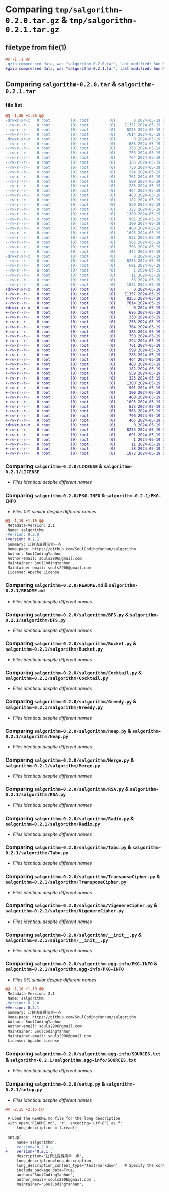 # Comparing `tmp/salgorithm-0.2.0.tar.gz` & `tmp/salgorithm-0.2.1.tar.gz`

## filetype from file(1)

```diff
@@ -1 +1 @@
-gzip compressed data, was "salgorithm-0.2.0.tar", last modified: Sun May 19 00:40:03 2024, max compression
+gzip compressed data, was "salgorithm-0.2.1.tar", last modified: Sun May 19 01:00:02 2024, max compression
```

## Comparing `salgorithm-0.2.0.tar` & `salgorithm-0.2.1.tar`

### file list

```diff
@@ -1,36 +1,36 @@
-drwxr-xr-x   0 root         (0) root         (0)        0 2024-05-19 00:40:03.784008 salgorithm-0.2.0/
--rw-r--r--   0 root         (0) root         (0)    11357 2024-05-19 00:38:30.000000 salgorithm-0.2.0/LICENSE
--rw-r--r--   0 root         (0) root         (0)     8255 2024-05-19 00:40:03.783008 salgorithm-0.2.0/PKG-INFO
--rw-r--r--   0 root         (0) root         (0)     7614 2024-05-19 00:38:30.000000 salgorithm-0.2.0/README.md
-drwxr-xr-x   0 root         (0) root         (0)        0 2024-05-19 00:40:03.765006 salgorithm-0.2.0/salgorithm/
--rw-r--r--   0 root         (0) root         (0)      686 2024-05-19 00:38:30.000000 salgorithm-0.2.0/salgorithm/BFS.py
--rw-r--r--   0 root         (0) root         (0)      338 2024-05-19 00:38:30.000000 salgorithm-0.2.0/salgorithm/BinarySearch.py
--rw-r--r--   0 root         (0) root         (0)      256 2024-05-19 00:38:30.000000 salgorithm-0.2.0/salgorithm/Bubble.py
--rw-r--r--   0 root         (0) root         (0)      764 2024-05-19 00:38:30.000000 salgorithm-0.2.0/salgorithm/Bucket.py
--rw-r--r--   0 root         (0) root         (0)      385 2024-05-19 00:38:30.000000 salgorithm-0.2.0/salgorithm/CaesarCipher.py
--rw-r--r--   0 root         (0) root         (0)      750 2024-05-19 00:38:30.000000 salgorithm-0.2.0/salgorithm/Cocktail.py
--rw-r--r--   0 root         (0) root         (0)      294 2024-05-19 00:38:30.000000 salgorithm-0.2.0/salgorithm/DFS.py
--rw-r--r--   0 root         (0) root         (0)      761 2024-05-19 00:38:30.000000 salgorithm-0.2.0/salgorithm/Greedy.py
--rw-r--r--   0 root         (0) root         (0)      599 2024-05-19 00:38:30.000000 salgorithm-0.2.0/salgorithm/Heap.py
--rw-r--r--   0 root         (0) root         (0)      285 2024-05-19 00:38:30.000000 salgorithm-0.2.0/salgorithm/Insertion.py
--rw-r--r--   0 root         (0) root         (0)      464 2024-05-19 00:38:30.000000 salgorithm-0.2.0/salgorithm/Interpolation.py
--rw-r--r--   0 root         (0) root         (0)      480 2024-05-19 00:38:30.000000 salgorithm-0.2.0/salgorithm/Jump.py
--rw-r--r--   0 root         (0) root         (0)      182 2024-05-19 00:38:30.000000 salgorithm-0.2.0/salgorithm/Linear.py
--rw-r--r--   0 root         (0) root         (0)      559 2024-05-19 00:38:30.000000 salgorithm-0.2.0/salgorithm/Merge.py
--rw-r--r--   0 root         (0) root         (0)      325 2024-05-19 00:38:30.000000 salgorithm-0.2.0/salgorithm/Quick.py
--rw-r--r--   0 root         (0) root         (0)     1380 2024-05-19 00:38:30.000000 salgorithm-0.2.0/salgorithm/RSA.py
--rw-r--r--   0 root         (0) root         (0)      901 2024-05-19 00:38:30.000000 salgorithm-0.2.0/salgorithm/Radix.py
--rw-r--r--   0 root         (0) root         (0)      300 2024-05-19 00:38:30.000000 salgorithm-0.2.0/salgorithm/Selection.py
--rw-r--r--   0 root         (0) root         (0)      400 2024-05-19 00:38:30.000000 salgorithm-0.2.0/salgorithm/Shell.py
--rw-r--r--   0 root         (0) root         (0)     1095 2024-05-19 00:38:30.000000 salgorithm-0.2.0/salgorithm/Tabu.py
--rw-r--r--   0 root         (0) root         (0)      533 2024-05-19 00:38:30.000000 salgorithm-0.2.0/salgorithm/TransposeCipher.py
--rw-r--r--   0 root         (0) root         (0)      566 2024-05-19 00:38:30.000000 salgorithm-0.2.0/salgorithm/VigenereCipher.py
--rw-r--r--   0 root         (0) root         (0)      796 2024-05-19 00:38:30.000000 salgorithm-0.2.0/salgorithm/__init__.py
--rw-r--r--   0 root         (0) root         (0)      474 2024-05-19 00:38:30.000000 salgorithm-0.2.0/salgorithm/time.py
-drwxr-xr-x   0 root         (0) root         (0)        0 2024-05-19 00:40:03.780007 salgorithm-0.2.0/salgorithm.egg-info/
--rw-r--r--   0 root         (0) root         (0)     8255 2024-05-19 00:40:03.000000 salgorithm-0.2.0/salgorithm.egg-info/PKG-INFO
--rw-r--r--   0 root         (0) root         (0)      691 2024-05-19 00:40:03.000000 salgorithm-0.2.0/salgorithm.egg-info/SOURCES.txt
--rw-r--r--   0 root         (0) root         (0)        1 2024-05-19 00:40:03.000000 salgorithm-0.2.0/salgorithm.egg-info/dependency_links.txt
--rw-r--r--   0 root         (0) root         (0)       11 2024-05-19 00:40:03.000000 salgorithm-0.2.0/salgorithm.egg-info/top_level.txt
--rw-r--r--   0 root         (0) root         (0)       38 2024-05-19 00:40:03.784008 salgorithm-0.2.0/setup.cfg
--rw-r--r--   0 root         (0) root         (0)     1072 2024-05-19 00:38:30.000000 salgorithm-0.2.0/setup.py
+drwxr-xr-x   0 root         (0) root         (0)        0 2024-05-19 01:00:02.840861 salgorithm-0.2.1/
+-rw-r--r--   0 root         (0) root         (0)    11357 2024-05-19 00:38:30.000000 salgorithm-0.2.1/LICENSE
+-rw-r--r--   0 root         (0) root         (0)     8255 2024-05-19 01:00:02.839861 salgorithm-0.2.1/PKG-INFO
+-rw-r--r--   0 root         (0) root         (0)     7614 2024-05-19 00:38:30.000000 salgorithm-0.2.1/README.md
+drwxr-xr-x   0 root         (0) root         (0)        0 2024-05-19 01:00:02.825860 salgorithm-0.2.1/salgorithm/
+-rw-r--r--   0 root         (0) root         (0)      686 2024-05-19 00:38:30.000000 salgorithm-0.2.1/salgorithm/BFS.py
+-rw-r--r--   0 root         (0) root         (0)      338 2024-05-19 00:38:30.000000 salgorithm-0.2.1/salgorithm/BinarySearch.py
+-rw-r--r--   0 root         (0) root         (0)      256 2024-05-19 00:38:30.000000 salgorithm-0.2.1/salgorithm/Bubble.py
+-rw-r--r--   0 root         (0) root         (0)      764 2024-05-19 00:38:30.000000 salgorithm-0.2.1/salgorithm/Bucket.py
+-rw-r--r--   0 root         (0) root         (0)      385 2024-05-19 00:38:30.000000 salgorithm-0.2.1/salgorithm/CaesarCipher.py
+-rw-r--r--   0 root         (0) root         (0)      750 2024-05-19 00:38:30.000000 salgorithm-0.2.1/salgorithm/Cocktail.py
+-rw-r--r--   0 root         (0) root         (0)      294 2024-05-19 00:38:30.000000 salgorithm-0.2.1/salgorithm/DFS.py
+-rw-r--r--   0 root         (0) root         (0)      761 2024-05-19 00:38:30.000000 salgorithm-0.2.1/salgorithm/Greedy.py
+-rw-r--r--   0 root         (0) root         (0)      599 2024-05-19 00:38:30.000000 salgorithm-0.2.1/salgorithm/Heap.py
+-rw-r--r--   0 root         (0) root         (0)      285 2024-05-19 00:38:30.000000 salgorithm-0.2.1/salgorithm/Insertion.py
+-rw-r--r--   0 root         (0) root         (0)      464 2024-05-19 00:38:30.000000 salgorithm-0.2.1/salgorithm/Interpolation.py
+-rw-r--r--   0 root         (0) root         (0)      480 2024-05-19 00:38:30.000000 salgorithm-0.2.1/salgorithm/Jump.py
+-rw-r--r--   0 root         (0) root         (0)      182 2024-05-19 00:38:30.000000 salgorithm-0.2.1/salgorithm/Linear.py
+-rw-r--r--   0 root         (0) root         (0)      559 2024-05-19 00:38:30.000000 salgorithm-0.2.1/salgorithm/Merge.py
+-rw-r--r--   0 root         (0) root         (0)      325 2024-05-19 00:38:30.000000 salgorithm-0.2.1/salgorithm/Quick.py
+-rw-r--r--   0 root         (0) root         (0)     1380 2024-05-19 00:38:30.000000 salgorithm-0.2.1/salgorithm/RSA.py
+-rw-r--r--   0 root         (0) root         (0)      901 2024-05-19 00:38:30.000000 salgorithm-0.2.1/salgorithm/Radix.py
+-rw-r--r--   0 root         (0) root         (0)      300 2024-05-19 00:38:30.000000 salgorithm-0.2.1/salgorithm/Selection.py
+-rw-r--r--   0 root         (0) root         (0)      400 2024-05-19 00:38:30.000000 salgorithm-0.2.1/salgorithm/Shell.py
+-rw-r--r--   0 root         (0) root         (0)     1095 2024-05-19 00:38:30.000000 salgorithm-0.2.1/salgorithm/Tabu.py
+-rw-r--r--   0 root         (0) root         (0)      533 2024-05-19 00:38:30.000000 salgorithm-0.2.1/salgorithm/TransposeCipher.py
+-rw-r--r--   0 root         (0) root         (0)      566 2024-05-19 00:38:30.000000 salgorithm-0.2.1/salgorithm/VigenereCipher.py
+-rw-r--r--   0 root         (0) root         (0)      796 2024-05-19 00:38:30.000000 salgorithm-0.2.1/salgorithm/__init__.py
+-rw-r--r--   0 root         (0) root         (0)      465 2024-05-19 00:59:41.000000 salgorithm-0.2.1/salgorithm/time.py
+drwxr-xr-x   0 root         (0) root         (0)        0 2024-05-19 01:00:02.837860 salgorithm-0.2.1/salgorithm.egg-info/
+-rw-r--r--   0 root         (0) root         (0)     8255 2024-05-19 01:00:02.000000 salgorithm-0.2.1/salgorithm.egg-info/PKG-INFO
+-rw-r--r--   0 root         (0) root         (0)      691 2024-05-19 01:00:02.000000 salgorithm-0.2.1/salgorithm.egg-info/SOURCES.txt
+-rw-r--r--   0 root         (0) root         (0)        1 2024-05-19 01:00:02.000000 salgorithm-0.2.1/salgorithm.egg-info/dependency_links.txt
+-rw-r--r--   0 root         (0) root         (0)       11 2024-05-19 01:00:02.000000 salgorithm-0.2.1/salgorithm.egg-info/top_level.txt
+-rw-r--r--   0 root         (0) root         (0)       38 2024-05-19 01:00:02.841861 salgorithm-0.2.1/setup.cfg
+-rw-r--r--   0 root         (0) root         (0)     1072 2024-05-19 00:59:58.000000 salgorithm-0.2.1/setup.py
```

### Comparing `salgorithm-0.2.0/LICENSE` & `salgorithm-0.2.1/LICENSE`

 * *Files identical despite different names*

### Comparing `salgorithm-0.2.0/PKG-INFO` & `salgorithm-0.2.1/PKG-INFO`

 * *Files 0% similar despite different names*

```diff
@@ -1,10 +1,10 @@
 Metadata-Version: 2.1
 Name: salgorithm
-Version: 0.2.0
+Version: 0.2.1
 Summary: 让算法变得简单一点
 Home-page: https://github.com/SoulCodingYanhun/salgorithm
 Author: SoulCodingYanhun
 Author-email: souls2906@gmail.com
 Maintainer: SoulCodingYanhun
 Maintainer-email: souls2906@gmail.com
 License: Apache License
```

### Comparing `salgorithm-0.2.0/README.md` & `salgorithm-0.2.1/README.md`

 * *Files identical despite different names*

### Comparing `salgorithm-0.2.0/salgorithm/BFS.py` & `salgorithm-0.2.1/salgorithm/BFS.py`

 * *Files identical despite different names*

### Comparing `salgorithm-0.2.0/salgorithm/Bucket.py` & `salgorithm-0.2.1/salgorithm/Bucket.py`

 * *Files identical despite different names*

### Comparing `salgorithm-0.2.0/salgorithm/Cocktail.py` & `salgorithm-0.2.1/salgorithm/Cocktail.py`

 * *Files identical despite different names*

### Comparing `salgorithm-0.2.0/salgorithm/Greedy.py` & `salgorithm-0.2.1/salgorithm/Greedy.py`

 * *Files identical despite different names*

### Comparing `salgorithm-0.2.0/salgorithm/Heap.py` & `salgorithm-0.2.1/salgorithm/Heap.py`

 * *Files identical despite different names*

### Comparing `salgorithm-0.2.0/salgorithm/Merge.py` & `salgorithm-0.2.1/salgorithm/Merge.py`

 * *Files identical despite different names*

### Comparing `salgorithm-0.2.0/salgorithm/RSA.py` & `salgorithm-0.2.1/salgorithm/RSA.py`

 * *Files identical despite different names*

### Comparing `salgorithm-0.2.0/salgorithm/Radix.py` & `salgorithm-0.2.1/salgorithm/Radix.py`

 * *Files identical despite different names*

### Comparing `salgorithm-0.2.0/salgorithm/Tabu.py` & `salgorithm-0.2.1/salgorithm/Tabu.py`

 * *Files identical despite different names*

### Comparing `salgorithm-0.2.0/salgorithm/TransposeCipher.py` & `salgorithm-0.2.1/salgorithm/TransposeCipher.py`

 * *Files identical despite different names*

### Comparing `salgorithm-0.2.0/salgorithm/VigenereCipher.py` & `salgorithm-0.2.1/salgorithm/VigenereCipher.py`

 * *Files identical despite different names*

### Comparing `salgorithm-0.2.0/salgorithm/__init__.py` & `salgorithm-0.2.1/salgorithm/__init__.py`

 * *Files identical despite different names*

### Comparing `salgorithm-0.2.0/salgorithm.egg-info/PKG-INFO` & `salgorithm-0.2.1/salgorithm.egg-info/PKG-INFO`

 * *Files 0% similar despite different names*

```diff
@@ -1,10 +1,10 @@
 Metadata-Version: 2.1
 Name: salgorithm
-Version: 0.2.0
+Version: 0.2.1
 Summary: 让算法变得简单一点
 Home-page: https://github.com/SoulCodingYanhun/salgorithm
 Author: SoulCodingYanhun
 Author-email: souls2906@gmail.com
 Maintainer: SoulCodingYanhun
 Maintainer-email: souls2906@gmail.com
 License: Apache License
```

### Comparing `salgorithm-0.2.0/salgorithm.egg-info/SOURCES.txt` & `salgorithm-0.2.1/salgorithm.egg-info/SOURCES.txt`

 * *Files identical despite different names*

### Comparing `salgorithm-0.2.0/setup.py` & `salgorithm-0.2.1/setup.py`

 * *Files identical despite different names*

```diff
@@ -2,15 +2,15 @@
 
 # Load the README.md file for the long description
 with open('README.md', 'r', encoding='utf-8') as f:
     long_description = f.read()
 
 setup(
     name='salgorithm',
-    version='0.2.0',
+    version='0.2.1',
     description="让算法变得简单一点",
     long_description=long_description,
     long_description_content_type='text/markdown',  # Specify the content type as Markdown
     include_package_data=True,
     author='SoulCodingYanhun',
     author_email='souls2906@gmail.com',
     maintainer='SoulCodingYanhun',
```

